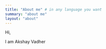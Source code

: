 ```yaml
---
title: "About me" # in any language you want
summary: "about me"
layout: "about"
---
```


<!-- ![akshay vadher profile photo](profile-photo-square.jpeg) -->
<!-- ![Akshay Vadher profile photo](modhera_sun_temple.jpg) -->

Hi,

I am Akshay Vadher


<!-- #### Credit
Image by [Ditubai](https://www.instagram.com/ditubai/) -->